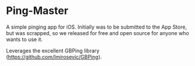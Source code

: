 # Ping-Master
A simple pinging app for iOS. Initially was to be submitted to the App Store, but was scrapped, so we released for free and open source for anyone who wants to use it.

Leverages the excellent GBPing library (https://github.com/lmirosevic/GBPing).
